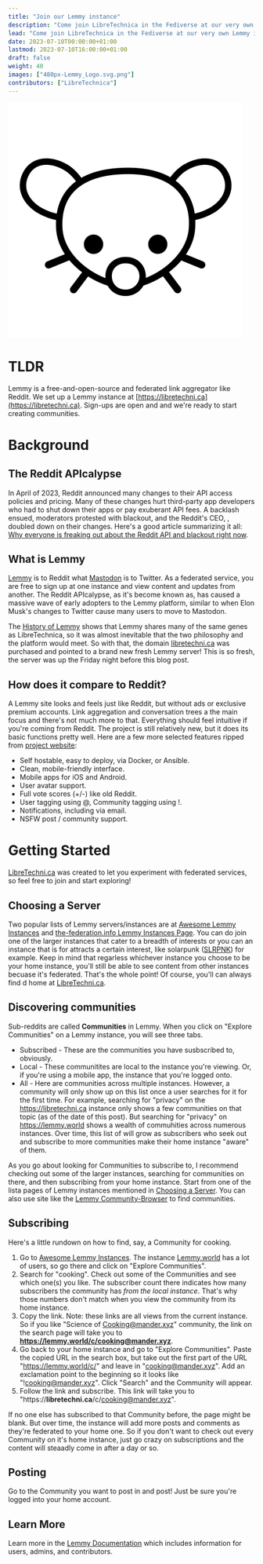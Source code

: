 ```yaml
---
title: "Join our Lemmy instance"
description: "Come join LibreTechnica in the Fediverse at our very own Lemmy instance.  There you can explore hundreds of communities on the decentralized alternative to Reddit."
lead: "Come join LibreTechnica in the Fediverse at our very own Lemmy instance.  There you can explore hundreds of communities on the decentralized alternative to Reddit."
date: 2023-07-10T00:00:00+01:00
lastmod: 2023-07-10T16:00:00+01:00
draft: false
weight: 40
images: ["480px-Lemmy_Logo.svg.png"]
contributors: ["LibreTechnica"]
---
```

![Image](480px-Lemmy_Logo.svg.png "Lemmy Logo")

# TLDR

Lemmy is a free-and-open-source and federated link aggregator like Reddit.  We set up a Lemmy instance at [https://libretechni.ca](https://libretechni.ca).  Sign-ups are open and and we're ready to start creating communities.

# Background

## The Reddit APIcalypse

In April of 2023, Reddit announced many changes to their API access policies and pricing.  Many of these changes hurt third-party app developers who had to shut down their apps or pay exuberant API fees.  A backlash ensued, moderators protested with blackout, and the Reddit's CEO, , doubled down on their changes.  Here's a good article summarizing it all: [Why everyone is freaking out about the Reddit API and blackout right now](https://www.digitaltrends.com/computing/reddit-api-changes-explained/).

## What is Lemmy

[Lemmy](https://join-lemmy.org/) is to Reddit what [Mastodon](https://joinmastodon.org/) is to Twitter.  As a federated service, you are free to sign up at one instance and view content and updates from another.  The Reddit APIcalypse, as it's become known as, has caused a massive wave of early adopters to the Lemmy platform, similar to when Elon Musk's changes to Twitter cause many users to move to Mastodon.  

The [History of Lemmy](https://join-lemmy.org/docs/users/07-history-of-lemmy.html) shows that Lemmy shares many of the same genes as LibreTechnica, so it was almost inevitable that the two philosophy and the platform would meet. So with that, the domain [libretechni.ca](libretechni.ca) was purchased and pointed to a brand new fresh Lemmy server!  This is so fresh, the server was up the Friday night before this blog post.

## How does it compare to Reddit?

A Lemmy site looks and feels just like Reddit, but without ads or exclusive premium accounts.  Link aggregation and conversation trees a the main focus and there's not much more to that.  Everything should feel intuitive if you're coming from Reddit.  The project is still relatively new, but it does its basic functions pretty well.  Here are a few more selected features ripped from [project website](https://join-lemmy.org):

- Self hostable, easy to deploy, via Docker, or Ansible.
- Clean, mobile-friendly interface.
- Mobile apps for iOS and Android.
- User avatar support.
- Full vote scores (+/-) like old Reddit.
- User tagging using @, Community tagging using !.
- Notifications, including via email.
- NSFW post / community support.

# Getting Started

[LibreTechni.ca](https://libretechni.ca) was created to let you experiment with federated services, so feel free to join and start exploring!

## Choosing a Server

Two popular lists of Lemmy servers/instances are at [Awesome Lemmy Instances](https://github.com/maltfield/awesome-lemmy-instances) and [the-federation.info Lemmy Instances Page](https://the-federation.info/platform/73).  You can do join one of the larger instances that cater to a breadth of interests or you can an instance that is for attracts a certain interest, like solarpunk ([SLRPNK](https://slrpnk.net)) for example. Keep in mind that regarless whichever instance you choose to be your home instance, you'll still be able to see content from other instances becuase it's federated.  That's the whole point!  Of course, you'll can always find d home at [LibreTechni.ca](https://libretechni.ca).  

## Discovering communities

Sub-reddits are called **Communities** in Lemmy.  When you click on "Explore Communities" on a Lemmy instance, you will see three tabs.

- Subscribed - These are the communities you have susbscribed to, obviously.
- Local - These communitites are local to the instance you're viewing. Or, if you're using a mobile app, the instance that you're logged onto.
- All - Here are communities across multiple instances.  However, a community will only show up on this list once a user searches for it for the first time.  For example, searching for "privacy" on the https://libretechni.ca instance only shows a few communities on that topic (as of the date of this post).  But searching for "privacy" on https://lemmy.world shows a wealth of commuhities across numerous instances.  Over time, this list of will grow as subscribers who seek out and subscribe to more communities make their home instance "aware" of them.

As you go about looking for Communities to subscribe to, I recommend checking out some of the larger instances, searching for communities on there, and then subscribing from your home instance.  Start from one of the lista pages of Lemmy instances mentioned in [Choosing a Server](#choosing-a-server).  You can also use site like the [Lemmy Community-Browser](https://browse.feddit.de) to find communities. 

## Subscribing

Here's a little rundown on how to find, say, a Community for cooking.  

1.  Go to [Awesome Lemmy Instances](https://github.com/maltfield/awesome-lemmy-instances).  The instance [Lemmy.world](https://lemmy.world/) has a lot of users, so go there and click on "Explore Communities".
2.  Search for "cooking".  Check out some of the Communities and see which one(s) you like.  The subscriber count there indicates how many subscribers the community has _from the local instance_. That's why those numbers don't match when you view the community from its home instance.
3.  Copy the link.  Note: these links are all views from the current instance.  So if you like "Science of Cooking@mander.xyz" community, the link on the search page will take you to **https://lemmy.world/c/cooking@mander.xyz**.
4.  Go back to your home instance and go to "Explore Communities".  Paste the copied URL in the search box, but take out the first part of the URL "https://lemmy.world/c/" and leave in "cooking@mander.xyz". Add an exclamation point to the beginning so it looks like "!cooking@mander.xyz".  Click "Search" and the Community will appear.
5.  Follow the link and subscribe.  This link will take you to "https://**libretechni.ca**/c/cooking@mander.xyz".

If no one else has subscribed to that Community before, the page might be blank.  But over time, the instance will add more posts and comments as they're federated to your home one.  So if you don't want to check out every Community on it's home instance, just go crazy on subscriptions and the content will steaadly come in after a day or so.

## Posting

Go to the Community you want to post in and post!  Just be sure you're logged into your home account.

## Learn More

Learn more in the [Lemmy Documentation](https://join-lemmy.org/docs/index.html) which includes information for users, admins, and contributors.

